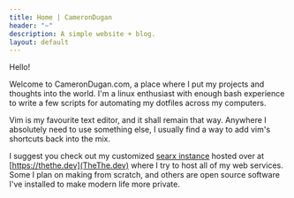 ```yaml
---
title: Home | CameronDugan
header: "~"
description: A simple website + blog.
layout: default
---
```


Hello!

Welcome to CameronDugan.com, a place where I put my projects and thoughts into the world. I'm a linux enthusiast with enough bash experience to write a few scripts for automating my dotfiles across my computers. 

Vim is my favourite text editor, and it shall remain that way. Anywhere I absolutely need to use something else, I usually find a way to add vim's shortcuts back into the mix.

I suggest you check out my customized [searx instance](https://searx.camerondugan.com) hosted over at [https://thethe.dev](TheThe.dev) where I try to host all of my web services. Some I plan on making from scratch, and others are open source software I've installed to make modern life more private.
